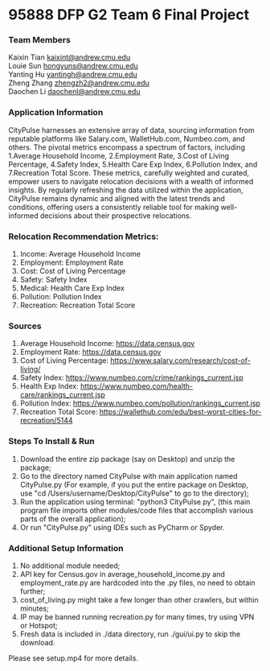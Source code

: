 # 95888 DFP G2 Team 6 Final Project

### Team Members
Kaixin Tian     kaixint@andrew.cmu.edu  
Louie Sun       hongyuns@andrew.cmu.edu  
Yanting Hu      yantingh@andrew.cmu.edu  
Zheng Zhang     zhengzh2@andrew.cmu.edu   
Daochen Li      daochenl@andrew.cmu.edu  

### Application Information
CityPulse harnesses an extensive array of data, sourcing information from reputable platforms like Salary.com, WalletHub.com, Numbeo.com, and others.
The pivotal metrics encompass a spectrum of factors, including 1.Average Household Income, 2.Employment Rate, 3.Cost of Living Percentage, 4.Safety Index, 5.Health Care Exp Index, 6.Pollution Index, and 7.Recreation Total Score.
These metrics, carefully weighted and curated, empower users to navigate relocation decisions with a wealth of informed insights.
By regularly refreshing the data utilized within the application, CityPulse remains dynamic and aligned with the latest trends and conditions, offering users a consistently reliable tool for making well-informed decisions about their prospective relocations.

### Relocation Recommendation Metrics:  
1. Income: Average Household Income
2. Employment: Employment Rate
3. Cost: Cost of Living Percentage
4. Safety: Safety Index
5. Medical: Health Care Exp Index
6. Pollution: Pollution Index
7. Recreation: Recreation Total Score

### Sources
1. Average Household Income: https://data.census.gov
2. Employment Rate: https://data.census.gov
3. Cost of Living Percentage: https://www.salary.com/research/cost-of-living/
4. Safety Index: https://www.numbeo.com/crime/rankings_current.jsp
5. Health Exp Index: https://www.numbeo.com/health-care/rankings_current.jsp
6. Pollution Index: https://www.numbeo.com/pollution/rankings_current.jsp
7. Recreation Total Score: https://wallethub.com/edu/best-worst-cities-for-recreation/5144

### Steps To Install & Run
1. Download the entire zip package (say on Desktop) and unzip the package;
2. Go to the directory named CityPulse with main application named CityPulse.py (For example, if you put the entire package on Desktop, use "cd /Users/username/Desktop/CityPulse" to go to the directory);
3. Run the application using terminal: "python3 CityPulse.py", (this main program file imports other modules/code files that accomplish various parts of the overall application);
4. Or run "CityPulse.py" using IDEs such as PyCharm or Spyder.

### Additional Setup Information
1. No additional module needed;
2. API key for Census.gov in average_household_income.py and employment_rate.py are hardcoded into the .py files, no need to obtain further;
3. cost_of_living.py might take a few longer than other crawlers, but within minutes;
4. IP may be banned running recreation.py for many times, try using VPN or Hotspot;
5. Fresh data is included in ./data directory, run ./gui/ui.py to skip the download.

Please see setup.mp4 for more details.